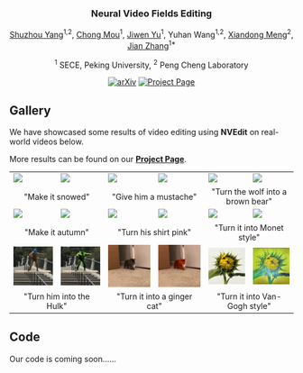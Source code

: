 <div align="center">
<!-- <h1>NVEdit</h1> -->
<h3>Neural Video Fields Editing</h3>

[Shuzhou Yang](https://ysz2022.github.io/)<sup>1,2</sup>, [Chong Mou](https://scholar.google.com/citations?user=SYQoDk0AAAAJ&hl=zh-CN&oi=ao)<sup>1</sup>, [Jiwen Yu](https://vvictoryuki.github.io/website/)<sup>1</sup>, Yuhan Wang<sup>1,2</sup>, [Xiandong Meng](https://orcid.org/0000-0002-1295-769X)<sup>2</sup>, [Jian Zhang](https://jianzhang.tech/)<sup>1*</sup>

<sup>1</sup> SECE, Peking University, <sup>2</sup> Peng Cheng Laboratory

[![arXiv](https://img.shields.io/badge/arXiv-<Coming_Soon>-<COLOR>.svg)](https://github.com/Ysz2022/NVEdit)
[![Project Page](https://img.shields.io/badge/Project_Page-<Gallery>-blue.svg)](https://nvedit.github.io/)

</div>

## Gallery

We have showcased some results of video editing using **NVEdit** on real-world videos below. 

More results can be found on our [**Project Page**](https://nvedit.github.io/).

<table>
  <tr>
    <td><img src="teaser/videos/car.gif"></td>
    <td><img src="teaser/videos/car_snow.gif"></td>
    <td><img src="teaser/videos/face.gif"></td>
    <td><img src="teaser/videos/face_mustache.gif"></td>
    <td><img src="teaser/videos/wolf.gif"></td>
    <td><img src="teaser/videos/wolf_bear.gif"></td>
  </tr>
  <tr>
    <td colspan="2"><center>"Make it snowed"</center></td>
    <td colspan="2"><center>"Give him a mustache"</center></td>
    <td colspan="2"><center>"Turn the wolf into a brown bear"</center></td>
  </tr>
  <tr>
    <td><img src="teaser/videos/Bosp.gif"></td>
    <td><img src="teaser/videos/Bosp_autumn.gif"></td>
    <td><img src="teaser/videos/person.gif"></td>
    <td><img src="teaser/videos/person_pink.gif"></td>
    <td><img src="teaser/videos/train.gif"></td>
    <td><img src="teaser/videos/train_Monet.gif"></td>
  </tr>
  <tr>
    <td colspan="2"><center>"Make it autumn"</center></td>
    <td colspan="2"><center>"Turn his shirt pink"</center></td>
    <td colspan="2"><center>"Turn it into Monet style"</center></td>
  </tr>
  <tr>
    <td><img src="teaser/videos/ms.gif"></td>
    <td><img src="teaser/videos/ms_Hulk.gif"></td>
    <td><img src="teaser/videos/cat.gif"></td>
    <td><img src="teaser/videos/cat_ginger.gif"></td>
    <td><img src="teaser/videos/sunflower.gif"></td>
    <td><img src="teaser/videos/sunflower_VG.gif"></td>
  </tr>
  <tr>
    <td colspan="2"><center>"Turn him into the Hulk"</center></td>
    <td colspan="2"><center>"Turn it into a ginger cat"</center></td>
    <td colspan="2"><center>"Turn it into Van-Gogh style"</center></td>
  </tr>
</table>


## Code

Our code is coming soon……
